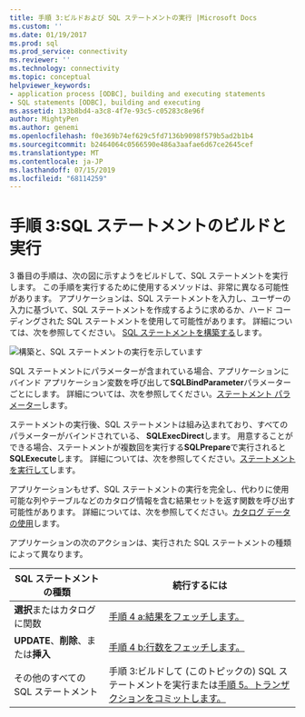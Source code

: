 ```yaml
---
title: 手順 3:ビルドおよび SQL ステートメントの実行 |Microsoft Docs
ms.custom: ''
ms.date: 01/19/2017
ms.prod: sql
ms.prod_service: connectivity
ms.reviewer: ''
ms.technology: connectivity
ms.topic: conceptual
helpviewer_keywords:
- application process [ODBC], building and executing statements
- SQL statements [ODBC], building and executing
ms.assetid: 133b8bd4-a3c8-4f7e-93c5-c05283c8e96f
author: MightyPen
ms.author: genemi
ms.openlocfilehash: f0e369b74ef629c5fd7136b9098f579b5ad2b1b4
ms.sourcegitcommit: b2464064c0566590e486a3aafae6d67ce2645cef
ms.translationtype: MT
ms.contentlocale: ja-JP
ms.lasthandoff: 07/15/2019
ms.locfileid: "68114259"
---
```

# <a name="step-3-build-and-execute-an-sql-statement"></a>手順 3:SQL ステートメントのビルドと実行
3 番目の手順は、次の図に示すようをビルドして、SQL ステートメントを実行します。 この手順を実行するために使用するメソッドは、非常に異なる可能性があります。 アプリケーションは、SQL ステートメントを入力し、ユーザーの入力に基づいて、SQL ステートメントを作成するように求めるか、ハード コーディングされた SQL ステートメントを使用して可能性があります。 詳細については、次を参照してください。 [SQL ステートメントを構築する](../../../odbc/reference/develop-app/constructing-sql-statements.md)します。  
  
 ![構築と、SQL ステートメントの実行を示しています](../../../odbc/reference/develop-app/media/pr13.gif "pr13")  
  
 SQL ステートメントにパラメーターが含まれている場合、アプリケーションにバインド アプリケーション変数を呼び出して**SQLBindParameter**パラメーターごとにします。 詳細については、次を参照してください。[ステートメント パラメーター](../../../odbc/reference/develop-app/statement-parameters.md)します。  
  
 ステートメントの実行後、SQL ステートメントは組み込まれており、すべてのパラメーターがバインドされている、 **SQLExecDirect**します。 用意することができる場合、ステートメントが複数回を実行する**SQLPrepare**で実行されると**SQLExecute**します。 詳細については、次を参照してください。[ステートメントを実行して](../../../odbc/reference/develop-app/executing-a-statement.md)します。  
  
 アプリケーションもせず、SQL ステートメントの実行を完全し、代わりに使用可能な列やテーブルなどのカタログ情報を含む結果セットを返す関数を呼び出す可能性があります。 詳細については、次を参照してください。[カタログ データの使用](../../../odbc/reference/develop-app/uses-of-catalog-data.md)します。  
  
 アプリケーションの次のアクションは、実行された SQL ステートメントの種類によって異なります。  
  
|SQL ステートメントの種類|続行するには|  
|---------------------------|----------------|  
|**選択**またはカタログに関数|[手順 4 a:結果をフェッチします。](../../../odbc/reference/develop-app/step-4a-fetch-the-results.md)|  
|**UPDATE**、**削除**、または**挿入**|[手順 4 b:行数をフェッチします。](../../../odbc/reference/develop-app/step-4b-fetch-the-row-count.md)|  
|その他のすべての SQL ステートメント|手順 3:ビルドして (このトピックの) SQL ステートメントを実行または[手順 5。トランザクションをコミットします。](../../../odbc/reference/develop-app/step-5-commit-the-transaction.md)|
